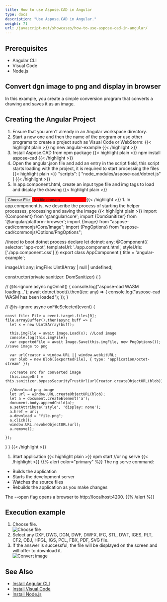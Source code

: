 ```yaml
---
title: How to use Aspose.CAD in Angular
type: docs
description: "Use Aspose.CAD in Angular."
weight: 71
url: /javascript-net/showcases/how-to-use-aspose-cad-in-angular/
---
```


## Prerequisites
- Angular CLI
- Visual Code
- Node.js

## Convert dgn image to png and display in browser

In this example, you create a simple conversion program that converts a drawing and saves it as an image.

## Creating the Angular Project

1. Ensure that you aren't already in an Angular workspace directory.
1. Start a new one and then the name of the program or use other programs to create a project such as Visual Code or WebStorm:
{{< highlight plain >}}
ng new angular-example
{{< /highlight >}}
1. Install Aspose.CAD from npm package
{{< highlight plain >}}
npm install aspose-cad
{{< /highlight >}}
1. Open the angular.json file and add an entry in the script field, this script starts loading with the project, it is required to start processing the files
{{< highlight plain >}}
"scripts": [
  "node_modules/aspose-cad/dotnet.js"
]
{{< /highlight >}}
1. In app.component.html, create an input type file and img tags to load and display the drawing
{{< highlight plain >}}
<span style="background-color: red">
    <input type="file" class="file-upload" (change)="onFileSelected($event)" />
    <img alt="" id="image" [src]="imageUrl" />
</span>
{{< /highlight >}}
1. In app.component.ts, we describe the process of starting the helper processes, processing and saving the image
{{< highlight plain >}}
import {Component} from '@angular/core';
import {DomSanitizer} from '@angular/platform-browser';
import {Image} from "aspose-cad/commonjs/Core/Image";
import {PngOptions} from "aspose-cad/commonjs/Options/PngOptions";

//need to boot dotnet process
declare let dotnet: any;
@Component({
  selector: 'app-root',
  templateUrl: './app.component.html',
  styleUrls: ['./app.component.css']
})
export class AppComponent {
  title = 'angular-example';

  imageUrl: any;
  imgFile: Uint8Array | null | undefined;

  constructor(private sanitizer: DomSanitizer) {
  }

  // @ts-ignore
  async ngOnInit() {
    console.log("aspose-cad WASM loading...");
    await dotnet.boot().then((ex: any) => {
      console.log("aspose-cad WASM has been loaded");
    });
  }

  // @ts-ignore
  async onFileSelected(event) {

    const file: File = event.target.files[0];
    file.arrayBuffer().then(async buff => {
      let x = new Uint8Array(buff);
      
      this.imgFile = await Image.Load(x); //Load image
      console.log(this.imgFile);
      var exportedFile = await Image.Save(this.imgFile, new PngOptions()); //save image to png

      var urlCreator = window.URL || window.webkitURL;
      var blob = new Blob([exportedFile], { type: 'application/octet-stream' });
      
      //create src for converted image
      this.imageUrl = this.sanitizer.bypassSecurityTrustUrl(urlCreator.createObjectURL(blob));

      //download png image
      let url = window.URL.createObjectURL(blob);
      let a = document.createElement('a');
      document.body.appendChild(a);
      a.setAttribute('style', 'display: none');
      a.href = url;
      a.download = "file.png";
      a.click();
      window.URL.revokeObjectURL(url);
      a.remove();

    });
  }
}
{{< /highlight >}}
1. Start application
{{< highlight plain >}}
npm start
//or
ng serve
{{< /highlight >}}
{{% alert color="primary" %}} 
The ng serve command:

- Builds the application
- Starts the development server
- Watches the source files
- Rebuilds the application as you make changes

The --open flag opens a browser to http://localhost:4200.
{{% /alert %}}

## Execution example

1. Choose file.<br>
![Choose file](/_assets/javascript-net/angular/choose-file.png)<br>
1. Select any DXF, DWG, DGN, DWF, DWFX, IFC, STL, DWT, IGES, PLT, CF2, OBJ, HPGL, IGS, PCL, FBX, PDF, SVG file.
1. If the answer is successful, the file will be displayed on the screen and will offer to download it.<br>
![Convert image](/_assets/javascript-net/angular/convert-image.png)<br>

## See Also

- [Install Angular CLI](https://angular.io/guide/setup-local/)
- [Install Visual Code](https://code.visualstudio.com/)
- [Install Node.js](https://nodejs.org/en/)